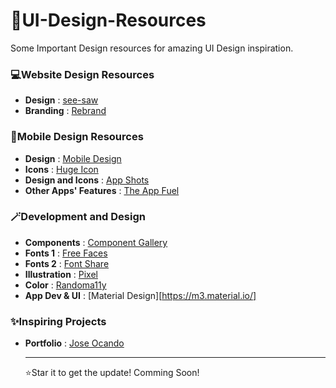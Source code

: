 # 💫UI-Design-Resources

Some Important Design resources for amazing UI Design inspiration.

### 💻Website Design Resources
- **Design** : [see-saw](https://www.seesaw.website/)
- **Branding** : [Rebrand](https://www.rebrand.gallery/)

### 📱Mobile Design Resources
- **Design** : [Mobile Design](https://mobbin.com/?via=abraham)
- **Icons**  : [Huge Icon](https://hugeicons.com/)
- **Design and Icons** : [App Shots](https://appshots.design/)
- **Other Apps' Features** : [The App Fuel](https://www.theappfuel.com/)

### 🪄Development and Design 
- **Components** : [Component Gallery](https://component.gallery/)
- **Fonts 1** : [Free Faces](https://www.freefaces.gallery/)
- **Fonts 2** : [Font Share](https://fontshare.com/)
- **Illustration** : [Pixel](https://pixels.market/)
- **Color** : [Randoma11y](https://randoma11y.com/)
- **App Dev & UI** : [Material Design][https://m3.material.io/]

### ✨Inspiring Projects
- **Portfolio** : [Jose Ocando](https://www.joseocando.com/)

  <hr>
  ⭐Star it to get the update! Comming Soon!
